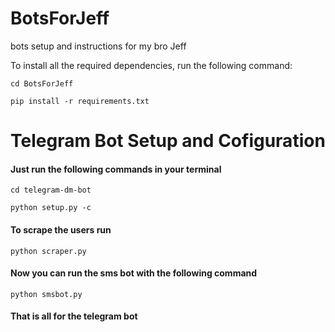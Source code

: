 # BotsForJeff

bots setup and instructions for  my bro Jeff

To install all the required dependencies, run the following command:

```
cd BotsForJeff

pip install -r requirements.txt
```

# Telegram Bot Setup and Cofiguration

#### Just run the following commands in your terminal

```
cd telegram-dm-bot

python setup.py -c
```

#### To scrape the users run

```
python scraper.py
```

#### Now you can run the sms bot with the following command

```
python smsbot.py
```

#### That is all for the telegram bot
